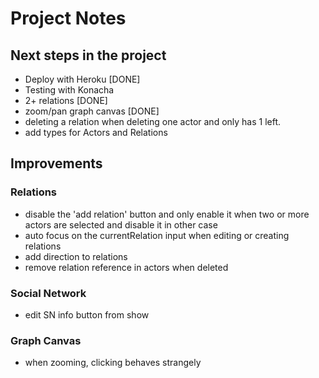 # Project Notes

## Next steps in the project

* Deploy with Heroku [DONE]
* Testing with Konacha
* 2+ relations [DONE]
* zoom/pan graph canvas [DONE]
* deleting a relation when deleting one actor and only has 1 left.
* add types for Actors and Relations

## Improvements

### Relations

* disable the 'add relation' button and only enable it when two or more actors are selected and disable it in other case
* auto focus on the currentRelation input when editing or creating relations
* add direction to relations
* remove relation reference in actors when deleted

### Social Network

* edit SN info button from show

### Graph Canvas

* when zooming, clicking behaves strangely

